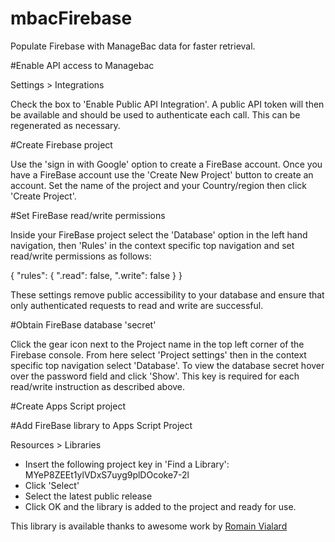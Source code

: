 # mbacFirebase
Populate Firebase with ManageBac data for faster retrieval.

#Enable API access to Managebac

Settings > Integrations

Check the box to 'Enable Public API Integration'. A public API token will then be available and should be used to authenticate each call. This can be regenerated as necessary.

#Create Firebase project

Use the 'sign in with Google' option to create a FireBase account. Once you have a FireBase account use the 'Create New Project' button to create an account. Set the name of the project and your Country/region then click 'Create Project'.

#Set FireBase read/write permissions

Inside your FireBase project select the 'Database' option in the left hand navigation, then 'Rules' in the context specific top navigation and set read/write permissions as follows:

{
  "rules": {
    ".read": false,
    ".write": false
  }
}

These settings remove public accessibility to your database and ensure that only authenticated requests to read and write are successful.

#Obtain FireBase database 'secret'

Click the gear icon next to the Project name in the top left corner of the Firebase console. From here select 'Project settings' then in the context specific top navigation select 'Database'. To view the database secret hover over the password field and click 'Show'. This key is required for each read/write instruction as described above.

#Create Apps Script project

#Add FireBase library to Apps Script Project

Resources > Libraries

+ Insert the following project key in 'Find a Library': MYeP8ZEEt1ylVDxS7uyg9plDOcoke7-2l
+ Click 'Select'
+ Select the latest public release
+ Click OK and the library is added to the project and ready for use.

This library is available thanks to awesome work by [Romain Vialard](https://plus.google.com/u/0/+RomainVialard-public/about)


